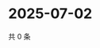 # 2025-07-02

共 0 条

<!-- BEGIN ZHIHUVIDEO -->
<!-- 最后更新时间 Wed Jul 02 2025 19:10:51 GMT+0800 (China Standard Time) -->

<!-- END ZHIHUVIDEO -->
